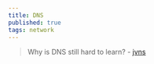 ```yaml
---
title: DNS
published: true
tags: network
---
```

> 	Why is DNS still hard to learn? - [jvns](https://news.ycombinator.com/item?id=36909427)